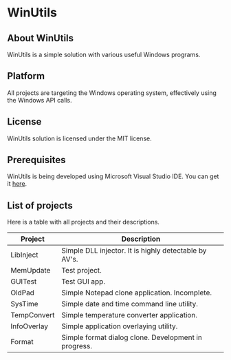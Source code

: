 # WinUtils
## About WinUtils
WinUtils is a simple solution with various useful Windows programs.

## Platform
All projects are targeting the Windows operating system, effectively using the Windows API calls.

## License
WinUtils solution is licensed under the MIT license.

## Prerequisites
WinUtils is being developed using Microsoft Visual Studio IDE. You can get it [here](https://visualstudio.microsoft.com/).

## List of projects
Here is a table with all projects and their descriptions.

|Project|Description|
|-------|-----------|
|LibInject|Simple DLL injector. It is highly detectable by AV's.|
|MemUpdate|Test project.|
|GUITest|Test GUI app.|
|OldPad|Simple Notepad clone application. Incomplete.|
|SysTime|Simple date and time command line utility.|
|TempConvert|Simple temperature converter application.|
|InfoOverlay|Simple application overlaying utility.|
|Format|Simple format dialog clone. Development in progress.|